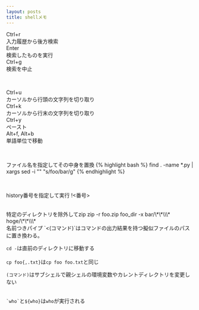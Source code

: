 ```yaml
---
layout: posts
title: shellメモ 
---
```

Ctrl+r   
入力履歴から後方検索  
Enter   
検索したものを実行   
Ctrl+g   
検索を中止   
   
<br/>
   
Ctrl+u   
カーソルから行頭の文字列を切り取り  
Ctrl+k  
カーソルから行末の文字列を切り取り  
Ctrl+y    
ペースト   
Alt+f, Alt+b       
単語単位で移動   

   
<br/>

ファイル名を指定してその中身を置換
{% highlight bash %}
find . -name \*.py | xargs sed -i "" "s/foo/bar/g"
{% endhighlight %}
   
<br/>

history番号を指定して実行
!<番号>
   
<br/>
特定のディレクトリを除外してzip    
zip -r foo.zip foo_dir -x bar/\*\*\\\* hoge/\*\*\\\*   
<br>
名前つきパイプ    
`<(コマンド)`はコマンドの出力結果を持つ擬似ファイルのパスに置き換わる。        
<br>
  
`cd -`は直前のディレクトリに移動する     
<br>
`cp foo{,.txt}`は`cp foo foo.txt`と同じ
<br>

`(コマンド)`はサブシェルで親シェルの環境変数やカレントディレクトリを変更しない  
<br>

`` `who` ``と`${who}`は`who`が実行される

